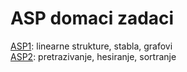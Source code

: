 # ASP domaci zadaci  
[ASP1](https://rti.etf.bg.ac.rs/rti/ri3sp/index_si1.html): linearne strukture, stabla, grafovi  
[ASP2](https://rti.etf.bg.ac.rs/rti/ri3sp/index_si2.html): pretrazivanje, hesiranje, sortranje
